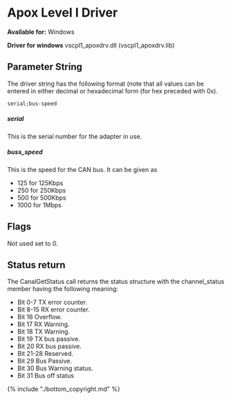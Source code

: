 # Apox Level I Driver

**Available for:** Windows

**Driver for windows** vscpl1_apoxdrv.dll (vscpl1_apoxdrv.lib)

## Parameter String

The driver string has the following format (note that all values can be entered in either decimal or hexadecimal form (for hex preceded with 0x).

    serial;bus-speed

##### serial

This is the serial number for the adapter in use. 

##### buss_speed

This is the speed for the CAN bus. It can be given as 


*  125 for 125Kbps 
*  250 for 250Kbps 
*  500 for 500Kbps 
*  1000 for 1Mbps

## Flags

Not used set to 0. 

## Status return

The CanalGetStatus call returns the status structure with the channel_status member having the following meaning:


*  Bit 0-7   TX error counter. 
*  Bit 8-15  RX error counter. 
*  Bit 16    Overflow. 
*  Bit 17    RX Warning. 
*  Bit 18    TX Warning. 
*  Bit 19    TX bus passive. 
*  Bit 20    RX bus passive. 
*  Bit 21-28 Reserved. 
*  Bit 29    Bus Passive. 
*  Bit 30    Bus Warning status. 
*  Bit 31    Bus off status 



{% include "./bottom_copyright.md" %}
